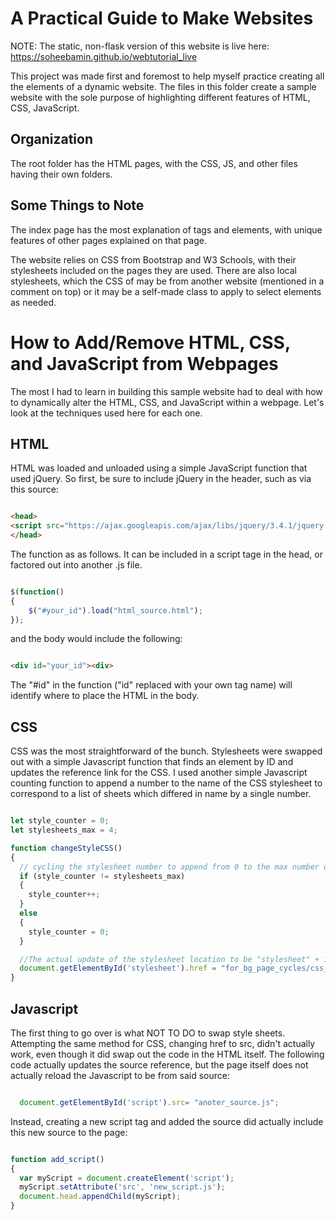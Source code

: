 # A Practical Guide to Make Websites

NOTE: The static, non-flask version of this website is live here: https://soheebamin.github.io/webtutorial_live

This project was made first and foremost to help myself practice creating all the elements of a dynamic website. The files in this folder create a sample website with the sole purpose of highlighting different features of HTML, CSS, JavaScript.

## Organization

The root folder has the HTML pages, with the CSS, JS, and other files having their own folders.

## Some Things to Note

The index page has the most explanation of tags and elements, with unique features of other pages explained on that page.

The website relies on CSS from Bootstrap and W3 Schools, with their stylesheets included on the pages they are used. There are also local stylesheets, which the CSS of may be from another website (mentioned in a comment on top) or it may be a self-made class to apply to select elements as needed.


# How to Add/Remove HTML, CSS, and JavaScript from Webpages

The most I had to learn in building this sample website had to deal with how to dynamically alter the HTML, CSS, and JavaScript within a webpage. Let's look at the techniques used here for each one.

## HTML

HTML was loaded and unloaded using a simple JavaScript function that used jQuery. So first, be sure to include jQuery in the header, such as via this source:

```html

<head>
<script src="https://ajax.googleapis.com/ajax/libs/jquery/3.4.1/jquery.min.js"></script>
</head>

```

The function as as follows. It can be included in a script tage in the head, or factored out into another .js file.

```javascript

$(function()
{
    $("#your_id").load("html_source.html");
});

```

and the body would include the following:

```html

<div id="your_id"><div>

```

The "#id" in the function ("id" replaced with your own tag name) will identify where to place the HTML in the body.

## CSS

CSS was the most straightforward of the bunch. Stylesheets were swapped out with a simple Javascript function that finds an element by ID and updates the reference link for the CSS. I used another simple Javascript counting function to append a number to the name of the CSS stylesheet to correspond to a list of sheets which differed in name by a single number.

```javascript

let style_counter = 0;
let stylesheets_max = 4;

function changeStyleCSS()
{
  // cycling the stylesheet number to append from 0 to the max number of stylesheets.
  if (style_counter != stylesheets_max)
  {
    style_counter++;
  }
  else
  {
    style_counter = 0;
  }

  //The actual update of the stylesheet location to be "stylesheet" + 1
  document.getElementById('stylesheet').href = "for_bg_page_cycles/css_bgs/stylesheet" + style_counter +".css";
}

```

## Javascript

The first thing to go over is what NOT TO DO to swap style sheets. Attempting the same method for CSS, changing href to src, didn't actually work, even though it did swap out the code in the HTML itself. The following code actually updates the source reference, but the page itself does not actually reload the Javascript to be from said source:

```javascript

  document.getElementById('script').src= "anoter_source.js";

```

Instead, creating a new script tag and added the source did actually include this new source to the page:

```javascript

function add_script()
{
  var myScript = document.createElement('script');
  myScript.setAttribute('src', 'new_script.js');
  document.head.appendChild(myScript);
}

```
